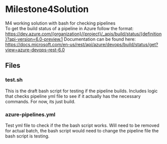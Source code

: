 # Milestone4Solution
M4 working solution with bash for checking pipelines
<br>
To get the build status of a pipeline in Azure follow the format: https://dev.azure.com/{organization}/{project}/_apis/build/status/{definition}?api-version=6.0-preview.1
Documentation can be found here: https://docs.microsoft.com/en-us/rest/api/azure/devops/build/status/get?view=azure-devops-rest-6.0

## Files
### test.sh
This is the draft bash script for testing if the pipeline builds. Includes logic that checks pipeline yml file to see if it actually has the necessary commands. For now, its just build.

### azure-pipelines.yml
Test yml file to check if the the bash script works. Will need to be removed for actual batch, the bash script would need to change the pipeline file the bash script is testing. 
